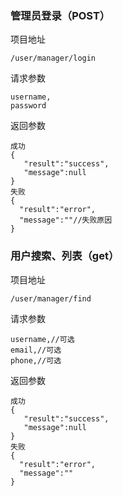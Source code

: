 ### 管理员登录（POST）
项目地址
````
/user/manager/login
````
请求参数
````
username,
password
````
返回参数
````
成功
{
   "result":"success",
   "message":null
}
失败
{ 
  "result":"error",
  "message":""//失败原因
}                 
````
### 用户搜索、列表（get）
项目地址
````
/user/manager/find
````
请求参数
````
username,//可选
email,//可选
phone,//可选
````
返回参数
````
成功
{
   "result":"success",
   "message":null
}
失败
{ 
  "result":"error",
  "message":""
}                 
````